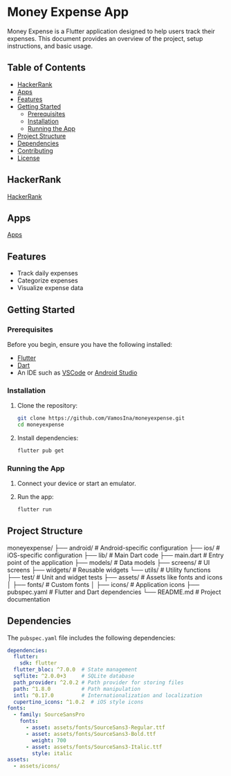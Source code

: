# Money Expense App

Money Expense is a Flutter application designed to help users track their expenses. This document provides an overview of the project, setup instructions, and basic usage.

## Table of Contents

- [HackerRank](#hackerrank)
- [Apps](#apps)
- [Features](#features)
- [Getting Started](#getting-started)
    - [Prerequisites](#prerequisites)
    - [Installation](#installation)
    - [Running the App](#running-the-app)
- [Project Structure](#project-structure)
- [Dependencies](#dependencies)
- [Contributing](#contributing)
- [License](#license)

## HackerRank
[HackerRank](https://www.hackerrank.com/certificates/iframe/470c8aa95747)
## Apps
[Apps](app-release.apk)

## Features

- Track daily expenses
- Categorize expenses
- Visualize expense data

## Getting Started

### Prerequisites

Before you begin, ensure you have the following installed:

- [Flutter](https://flutter.dev/docs/get-started/install)
- [Dart](https://dart.dev/get-dart)
- An IDE such as [VSCode](https://code.visualstudio.com/) or [Android Studio](https://developer.android.com/studio)

### Installation

1. Clone the repository:

    ```bash
    git clone https://github.com/VamosIna/moneyexpense.git
    cd moneyexpense
    ```

2. Install dependencies:

    ```bash
    flutter pub get
    ```

### Running the App

1. Connect your device or start an emulator.
2. Run the app:

    ```bash
    flutter run
    ```

## Project Structure

moneyexpense/
├── android/ # Android-specific configuration
├── ios/ # iOS-specific configuration
├── lib/ # Main Dart code
├── main.dart # Entry point of the application
├── models/ # Data models
├── screens/ # UI screens
├── widgets/ # Reusable widgets
└── utils/ # Utility functions
├── test/ # Unit and widget tests
├── assets/ # Assets like fonts and icons
│ ├── fonts/ # Custom fonts
│ ├── icons/ # Application icons
├── pubspec.yaml # Flutter and Dart dependencies
└── README.md # Project documentation


## Dependencies

The `pubspec.yaml` file includes the following dependencies:

```yaml
dependencies:
  flutter:
    sdk: flutter
  flutter_bloc: ^7.0.0  # State management
  sqflite: ^2.0.0+3     # SQLite database
  path_provider: ^2.0.2 # Path provider for storing files
  path: ^1.8.0          # Path manipulation
  intl: ^0.17.0         # Internationalization and localization
  cupertino_icons: ^1.0.2  # iOS style icons
fonts:
  - family: SourceSansPro
    fonts:
      - asset: assets/fonts/SourceSans3-Regular.ttf
      - asset: assets/fonts/SourceSans3-Bold.ttf
        weight: 700
      - asset: assets/fonts/SourceSans3-Italic.ttf
        style: italic
assets:
  - assets/icons/
